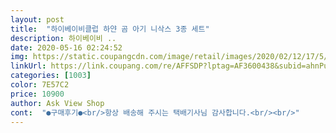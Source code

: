 ```yaml
---
layout: post 
title:  "하이베이비클럽 하얀 곰 아기 니삭스 3종 세트" 
description: 하이베이비 ..
date: 2020-05-16 02:24:52 
img: https://static.coupangcdn.com/image/retail/images/2020/02/12/17/5/bcbb16e8-37ff-4f24-9365-b316e0ff0e14.jpg 
linkUrl: https://link.coupang.com/re/AFFSDP?lptag=AF3600438&subid=ahnPublicAsk&pageKey=1257113306&itemId=2257834999&vendorItemId=70255145624&traceid=V0-113-e6de77c13f282ce4 
categories: [1003] 
color: 7E57C2 
price: 10900 
author: Ask View Shop 
cont:  "●구매후기●<br/>항상 배송해 주시는 택배기사님 감사합니다.<br/><br/>" 
---
```

